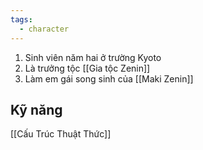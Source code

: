 ```yaml
---
tags:
  - character
---
```


1. Sinh viên năm hai ở trường Kyoto
2. Là trưởng tộc [[Gia tộc Zenin]]
3. Làm em gái song sinh của [[Maki Zenin]]

## Kỹ năng

[[Cấu Trúc Thuật Thức]]